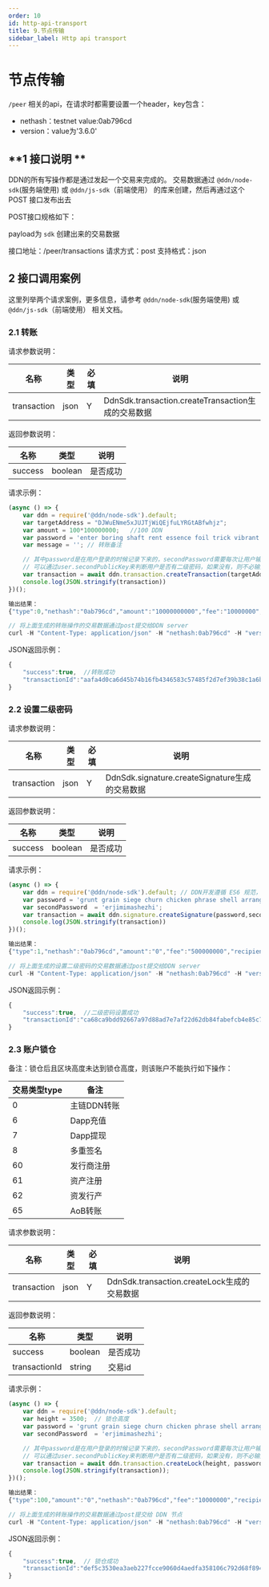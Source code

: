 ```yaml
---
order: 10
id: http-api-transport
title: 9.节点传输
sidebar_label: Http api transport
---
```


# **节点传输**

`/peer` 相关的api，在请求时都需要设置一个header，key包含：

 - nethash：testnet value:0ab796cd
 - version：value为'3.6.0'

## **1 接口说明 **
DDN的所有写操作都是通过发起一个交易来完成的。
交易数据通过 `@ddn/node-sdk`(服务端使用) 或 `@ddn/js-sdk`（前端使用） 的库来创建，然后再通过这个 POST 接口发布出去

POST接口规格如下：

payload为 `sdk` 创建出来的交易数据

接口地址：/peer/transactions
请求方式：post
支持格式：json

## **2 接口调用案例**

这里列举两个请求案例，更多信息，请参考 `@ddn/node-sdk`(服务端使用) 或 `@ddn/js-sdk`（前端使用） 相关文档。

### **2.1 转账**
请求参数说明：

|名称	|类型   |必填 |说明              |
|------ |-----  |---  |----              |
|transaction|json|Y|DdnSdk.transaction.createTransaction生成的交易数据|

返回参数说明：

|名称	|类型   |说明              |
|------ |-----  |----              |
|success|boolean  |是否成功 |


请求示例：
```js
(async () => {
    var ddn = require('@ddn/node-sdk').default;
    var targetAddress = "DJWuENme5xJUJTjWiQEjfuLYRGtABfwhjz";
    var amount = 100*100000000;   //100 DDN
    var password = 'enter boring shaft rent essence foil trick vibrant fabric quote indoor output';
    var message = ''; // 转账备注

    // 其中password是在用户登录的时候记录下来的，secondPassword需要每次让用户输入
    // 可以通过user.secondPublicKey来判断用户是否有二级密码，如果没有，则不必输入，以下几个交易类型类似
    var transaction = await ddn.transaction.createTransaction(targetAddress, amount, message, password);
    console.log(JSON.stringify(transaction))
})();

输出结果：
{"type":0,"nethash":"0ab796cd","amount":"10000000000","fee":"10000000","recipientId":"DJWuENme5xJUJTjWiQEjfuLYRGtABfwhjz","message":"","timestamp":89376938,"asset":{},"senderPublicKey":"daeee33def7eef0c7ba06ec66eda7204437ba88ace8f04e4a6aa4d7bfbd18bc1","signature":"bd084b04ba085d0198d4fcd6b04e7a556ff917cdfe3038098a759a8434b18ace8a4367c59c36a260676dff0d8bd6047cc010a6608f4dad7d2efb90a58813a802","id":"aafa4d0ca6d45b74b16fb4346583c57485f2d7ef39b38c1a6b902a3bde873b734cd1d70c84cdd6c40e7ec9880e778581b0e7a8bb7282be3205a3680645028d34"}

// 将上面生成的转账操作的交易数据通过post提交给DDN server
curl -H "Content-Type: application/json" -H "nethash:0ab796cd" -H "version:''" -k -X POST -d '{"transaction":{"type":0,"nethash":"0ab796cd","amount":"10000000000","fee":"10000000","recipientId":"DJWuENme5xJUJTjWiQEjfuLYRGtABfwhjz","message":"","timestamp":89376938,"asset":{},"senderPublicKey":"daeee33def7eef0c7ba06ec66eda7204437ba88ace8f04e4a6aa4d7bfbd18bc1","signature":"bd084b04ba085d0198d4fcd6b04e7a556ff917cdfe3038098a759a8434b18ace8a4367c59c36a260676dff0d8bd6047cc010a6608f4dad7d2efb90a58813a802","id":"aafa4d0ca6d45b74b16fb4346583c57485f2d7ef39b38c1a6b902a3bde873b734cd1d70c84cdd6c40e7ec9880e778581b0e7a8bb7282be3205a3680645028d34"}}' http://127.0.0.1:8001/peer/transactions
```

JSON返回示例：
```js
{
    "success":true,  //转账成功
    "transactionId":"aafa4d0ca6d45b74b16fb4346583c57485f2d7ef39b38c1a6b902a3bde873b734cd1d70c84cdd6c40e7ec9880e778581b0e7a8bb7282be3205a3680645028d34"
}
```

### **2.2 设置二级密码**
请求参数说明：

|名称	|类型   |必填 |说明              |
|------ |-----  |---  |----              |
|transaction|json|Y|DdnSdk.signature.createSignature生成的交易数据|

返回参数说明：

|名称	|类型   |说明              |
|------ |-----  |----              |
|success|boolean  |是否成功 |


请求示例：
```js
(async () => {
    var ddn = require('@ddn/node-sdk').default; // DDN开发遵循 ES6 规范，这里调用使用的 commenjs 规范，所以需要有 default 字段。如果使用 ES6 规范，import ddn from '@ddn/node-sdk' 即可
    var password = 'grunt grain siege churn chicken phrase shell arrange fox recipe scan tube';
    var secondPassword  = 'erjimimashezhi';
    var transaction = await ddn.signature.createSignature(password,secondPassword);
    console.log(JSON.stringify(transaction))
})();

输出结果：
{"type":1,"nethash":"0ab796cd","amount":"0","fee":"500000000","recipientId":null,"senderPublicKey":"ab8c0af3b048dac4d32ad779f79c47948c2a0a0577b89ca7eba58ae321f04695","timestamp":89377134,"asset":{"signature":{"publicKey":"17059bce8c510b2a1ca768b6672efe5b3e61c225c35f55ba127b36c108e3da68"}},"signature":"0e41bc889dd2d7516426714263990268d1355a8fc46ecaafc8d40d80d3a6b85fc7404c5410db67a20e448313886e39e46892ff5de63a572c011ddf44940f6c0b","id":"ca68ca9bdd92667a97d88ad7e7af22d62db84fabefcb4e85c72f335d8fefe0f0c173ab48023e3d4f94c0da9789fdf67b85c52cb3d2dae4b6038bb276a6a440c5"}

// 将上面生成的设置二级密码的交易数据通过post提交给DDN server
curl -H "Content-Type: application/json" -H "nethash:0ab796cd" -H "version:''" -k -X POST -d '{"transaction":{"type":1,"nethash":"0ab796cd","amount":"0","fee":"500000000","recipientId":null,"senderPublicKey":"ab8c0af3b048dac4d32ad779f79c47948c2a0a0577b89ca7eba58ae321f04695","timestamp":89377134,"asset":{"signature":{"publicKey":"17059bce8c510b2a1ca768b6672efe5b3e61c225c35f55ba127b36c108e3da68"}},"signature":"0e41bc889dd2d7516426714263990268d1355a8fc46ecaafc8d40d80d3a6b85fc7404c5410db67a20e448313886e39e46892ff5de63a572c011ddf44940f6c0b","id":"ca68ca9bdd92667a97d88ad7e7af22d62db84fabefcb4e85c72f335d8fefe0f0c173ab48023e3d4f94c0da9789fdf67b85c52cb3d2dae4b6038bb276a6a440c5"}}' http://127.0.0.1:8001/peer/transactions
```

JSON返回示例：
```js
{
    "success":true,  //二级密码设置成功
    "transactionId":"ca68ca9bdd92667a97d88ad7e7af22d62db84fabefcb4e85c72f335d8fefe0f0c173ab48023e3d4f94c0da9789fdf67b85c52cb3d2dae4b6038bb276a6a440c5"
}
```



### **2.3 账户锁仓**
备注：锁仓后且区块高度未达到锁仓高度，则该账户不能执行如下操作：

|交易类型type|备注|
|----|----|
|0|主链DDN转账|
|6|Dapp充值|
|7|Dapp提现|
|8|多重签名|
|60|发行商注册|
|61|资产注册|
|62|资发行产|
|65|AoB转账|

请求参数说明：

|名称	|类型   |必填 |说明              |
|------ |-----  |---  |----              |
|transaction|json|Y|DdnSdk.transaction.createLock生成的交易数据|

返回参数说明：

|名称	|类型   |说明              |
|------ |-----  |----              |
|success|boolean  |是否成功 |
|transactionId|string|交易id|


请求示例：
```js
(async () => {
    var ddn = require('@ddn/node-sdk').default;
    var height = 3500;  // 锁仓高度
    var password = 'grunt grain siege churn chicken phrase shell arrange fox recipe scan tube';
    var secondPassword  = 'erjimimashezhi';

    // 其中password是在用户登录的时候记录下来的，secondPassword需要每次让用户输入
    // 可以通过user.secondPublicKey来判断用户是否有二级密码，如果没有，则不必输入，以下几个交易类型类似
    var transaction = await ddn.transaction.createLock(height, password, secondPassword || undefined);
    console.log(JSON.stringify(transaction));
})();

输出结果：
{"type":100,"amount":"0","nethash":"0ab796cd","fee":"10000000","recipientId":null,"args":["3500"],"timestamp":89377929,"asset":{},"senderPublicKey":"ab8c0af3b048dac4d32ad779f79c47948c2a0a0577b89ca7eba58ae321f04695","signature":"628ad7d1565af3e2a0558f43b2614ce37c40b9681021ae76c9cb68e17409f716b96b6f12bc646ae7942957c7416e75145c033229b5050f36f6c5a46302a41c0f","sign_signature":"800bafae76152a7ac4988a348a7829d973df0ea7d28fea00557b81a31d3d23e5a27c6fdbda47206fe536fb704b013dc07998ac2d8da91075f74ef3229db4770c","id":"def5c3530ea3aeb227fcce9060d4aedfa358106c792d68f894f8fba5df8ae4bb12c2a57f11463724206406e0a2e4b67901c785e9c49c3fd10571025063a6e3b6"}

// 将上面生成的转账操作的交易数据通过post提交给 DDN 节点
curl -H "Content-Type: application/json" -H "nethash:0ab796cd" -H "version:''" -k -X POST -d '{"transaction":{"type":100,"amount":"0","nethash":"0ab796cd","fee":"10000000","recipientId":null,"args":["3500"],"timestamp":89377929,"asset":{},"senderPublicKey":"ab8c0af3b048dac4d32ad779f79c47948c2a0a0577b89ca7eba58ae321f04695","signature":"628ad7d1565af3e2a0558f43b2614ce37c40b9681021ae76c9cb68e17409f716b96b6f12bc646ae7942957c7416e75145c033229b5050f36f6c5a46302a41c0f","sign_signature":"800bafae76152a7ac4988a348a7829d973df0ea7d28fea00557b81a31d3d23e5a27c6fdbda47206fe536fb704b013dc07998ac2d8da91075f74ef3229db4770c","id":"def5c3530ea3aeb227fcce9060d4aedfa358106c792d68f894f8fba5df8ae4bb12c2a57f11463724206406e0a2e4b67901c785e9c49c3fd10571025063a6e3b6"}}' http://127.0.0.1:8001/peer/transactions && echo
```

JSON返回示例：
```js
{
    "success":true,  // 锁仓成功
    "transactionId":"def5c3530ea3aeb227fcce9060d4aedfa358106c792d68f894f8fba5df8ae4bb12c2a57f11463724206406e0a2e4b67901c785e9c49c3fd10571025063a6e3b6"
}
```
